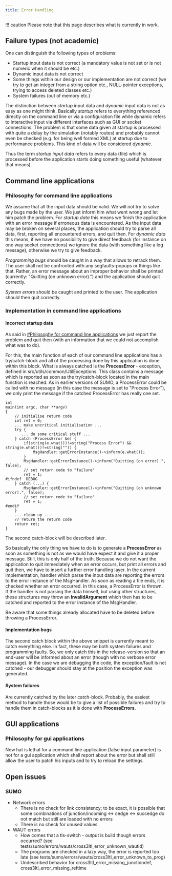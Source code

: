 ```yaml
---
title: Error Handling
---
```


!!! caution
    Please note that this page describes what is currently in work.

## Failure types (not academic)

One can distinguish the following types of problems:

- Startup input data is not correct (a mandatory value is not set or
  is not numeric when it should be etc.)
- Dynamic input data is not correct
- Some things within our design or our implementation are not correct
  (we try to get an integer from a string option etc., NULL-pointer
  exceptions, trying to access deleted classes etc.)
- System failures (out of memory etc.)

The distinction between *startup* input data and *dynamic* input data is
not as easy as one might think. Basically *startup* refers to everything
referenced directly on the command line or via a configuration file
while dynamic refers to interactive input via different interfaces such
as GUI or socket connections. The problem is that some data given at
startup is processed with quite a delay by the simulation (notably
routes) and probably cannot even be checked (e.g. for being well formed
XML) at startup due to performance problems. This kind of data will be
considered *dynamic*.

Thus the term *startup input data* refers to every data (file) which is
processed before the application starts doing something useful (whatever
that means).

## Command line applications

### Philosophy for command line applications

We assume that all the input data should be valid. We will not try to
solve any bugs made by the user. We just inform him what went wrong and
let him patch the problem. For *startup data* this means we finish the
application with an error message if erroneous data is encountered. As
the input data may be broken on several places, the application should
try to parse all data, first, reporting all encountered errors, and quit
then. For *dynamic data* this means, if we have no possibility to give
direct feedback (for instance on one way socket connections) we ignore
the data (with something like a log message), otherwise we try to give
feedback.

*Programming bugs* should be caught in a way that allows to retrack
them. The user shall not be confronted with any segfaults-popups or
things like that. Rather, an error message about an improper behavior
shall be printed (currently: "Quitting (on unknown error).") and the
application should quit correctly.

*System errors* should be caught and printed to the user. The
application should then quit correctly.

### Implementation in command line applications

#### Incorrect startup data

As said in [\#Philosophy for command line
applications](#philosophy_for_command_line_applications) we
just report the problem and quit then (with an information that we could
not accomplish what was to do).

For this, the main function of each of our command line applications has
a try/catch-block and all of the processing done by this application is
done within this block. What is always catched is the **ProcessError** -
exception, defined in src/utils/common/UtilExceptions. This class
contains a message which is reported as soon as the try/catch-block
located in the main function is reached. As in earlier versions of SUMO,
a ProcessError could be called with no message (in this case the message
is set to "Process Error"), we only print the message if the catched
ProcessError has really one set.

```
int
main(int argc, char **argv)
{
    // initialise return code
    int ret = 0;
    ... make uncritical initialisation ...
    try {
       ... do some critical stuff ...
    } catch (ProcessError &e) {
        if(string(e.what())!=string("Process Error") && string(e.what())!=string("")) {
            MsgHandler::getErrorInstance()->inform(e.what());
        }
        MsgHandler::getErrorInstance()->inform("Quitting (on error).", false);
        // set return code to "failure"
        ret = 1;
#ifndef _DEBUG
    } catch (...) {
        MsgHandler::getErrorInstance()->inform("Quitting (on unknown error).", false);
        // set return code to "failure"
        ret = 1;
#endif
    }
    ... clean up ...
    // return the return code
    return ret;
}
```

The second catch-block will be described later.

So basically the only thing we have to do is to generate a
**ProcessError** as soon as something is not as we would have expect it
and give it a proper message. Still, this is only half of the truth.
Because we do not want the application to quit immediately when an error
occurs, but print all errors and quit then, we have to insert a further
error handling layer. In the current implementation, handler which parse
the input data are reporting the errors to the error instance of the
MsgHandler. As soon as reading a file ends, it is checked whether an
error occurred. In this case, a ProcessError is thrown. If the handler is
not parsing the data himself, but using other structures, these
structures may throw an **InvalidArgument** which then has to be catched
and reported to the error instance of the MsgHandler.

Be aware that some things already allocated have to be deleted before
throwing a ProcessError.

#### Implementation bugs

The second catch block within the above snippet is currently meant to
catch everything else. In fact, these may be both system failures and
programming faults. So, we only catch this in the release-version so
that an end-user will be informed about an error (though with no verbose
error message). In the case we are debugging the code, the
exception/fault is not catched - our debugger should stay at the
position the exception was generated.

#### System failures

Are currently catched by the later catch-block. Probably, the easiest
method to handle those would be to give a list of possible failures and
try to handle them in catch-blocks as it is done with **ProcessErrors**.

## GUI applications

### Philosophy for gui applications

Now hat is lethal for a command line application (false input parameter)
is not for a gui application which shall report about the error but
shall still allow the user to patch his inputs and to try to reload the
settings.

## Open issues

### SUMO

- Network errors
  - There is no check for link consistency; to be exact, it is
    possible that some combinations of junction/incoming <-\> cedge
    <-\> succedge do not match but still are loaded with no errors
  - There is no check for unused values
- WAUT errors
  - How comes that a tls-switch - output is build though errors
    occurred? (see
    tests/sumo/errors/wauts/cross3ltl_error_unknown_wautid)
  - The programs are checked in a lazy way, the error is reported
    too late (see
    tests/sumo/errors/wauts/cross3ltl_error_unknown_to_prog)
  - Undescribed behavior for
    cross3ltl_error_missing_junctiondef,
    cross3ltl_error_missing_reftime
